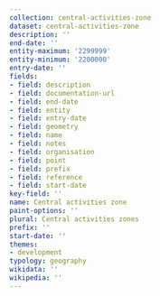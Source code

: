 ```yaml
---
collection: central-activities-zone
dataset: central-activities-zone
description: ''
end-date: ''
entity-maximum: '2299999'
entity-minimum: '2200000'
entry-date: ''
fields:
- field: description
- field: documentation-url
- field: end-date
- field: entity
- field: entry-date
- field: geometry
- field: name
- field: notes
- field: organisation
- field: point
- field: prefix
- field: reference
- field: start-date
key-field: ''
name: Central activities zone
paint-options: ''
plural: Central activities zones
prefix: ''
start-date: ''
themes:
- development
typology: geography
wikidata: ''
wikipedia: ''
---
```

